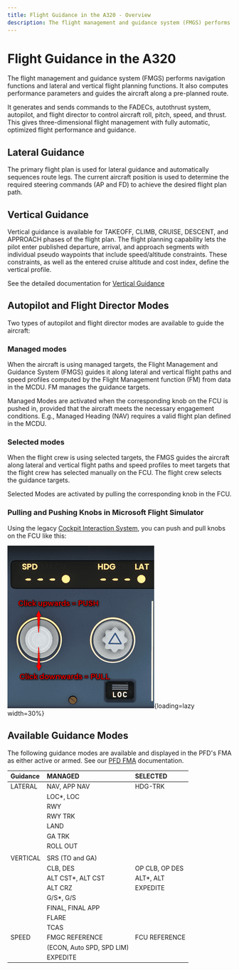 ```yaml
---
title: Flight Guidance in the A320 - Overview
description: The flight management and guidance system (FMGS) performs navigation functions and lateral and vertical flight planning functions.
---
```


# Flight Guidance in the A320

The flight management and guidance system (FMGS) performs navigation functions and lateral and vertical flight planning functions. It also computes performance parameters and guides the aircraft along a pre-planned route.

It generates and sends commands to the FADECs, autothrust system, autopilot, and flight director to control aircraft roll, pitch, speed, and thrust. This gives three-dimensional flight management with fully automatic, optimized flight performance and guidance.

## Lateral Guidance

The primary flight plan is used for lateral guidance and automatically sequences route legs. The current aircraft position is used to determine the required steering commands (AP and FD) to achieve the desired flight plan path.

## Vertical Guidance

Vertical guidance is available for TAKEOFF, CLIMB, CRUISE, DESCENT, and APPROACH phases of the flight plan. The flight planning capability lets the pilot enter published departure, arrival, and approach segments with individual pseudo waypoints that include speed/altitude constraints. These constraints, as well as the entered cruise altitude and cost index,
define the vertical profile.

See the detailed documentation for [Vertical Guidance](vertical-guidance/overview.md)

## Autopilot and Flight Director Modes

Two types of autopilot and flight director modes are available to guide the aircraft:

### Managed modes

When the aircraft is using managed targets, the Flight Management and Guidance System (FMGS) guides it along lateral and vertical flight paths and speed profiles computed by the Flight Management function (FM) from data in the MCDU. FM manages the guidance targets.

Managed Modes are activated when the corresponding knob on the FCU is pushed in, provided that the aircraft meets the necessary engagement conditions. E.g., Managed Heading (NAV) requires a valid flight plan defined in the MCDU.

### Selected modes

When the flight crew is using selected targets, the FMGS guides the aircraft along lateral and vertical flight paths and speed profiles to meet targets that the flight crew has selected manually on the FCU. The flight crew selects the guidance targets.

Selected Modes are activated by pulling the corresponding knob in the FCU.

### Pulling and Pushing Knobs in Microsoft Flight Simulator

Using the legacy [Cockpit Interaction System](../../../fbw-a32nx/settings.md#legacy-cockpit-interaction-system), you can push and pull knobs on the FCU like this:

![Pulling-knob](../../assets/advanced-guides/flight/pulling-knob.png){loading=lazy width=30%}

## Available Guidance Modes

The following guidance modes are available and displayed in the PFD's FMA as either active or armed. See our [PFD FMA](../../a32nx-briefing/pfd/fma.md) documentation.

| Guidance | MANAGED                   | SELECTED       |
|:---------|:--------------------------|:---------------|
| LATERAL  | NAV, APP NAV              | HDG-TRK        |
|          | LOC*, LOC                 |                |
|          | RWY                       |                |
|          | RWY TRK                   |                |
|          | LAND                      |                |
|          | GA TRK                    |                |
|          | ROLL OUT                  |                |
|          |                           |                |
| VERTICAL | SRS (TO and GA)           |                |
|          | CLB, DES                  | OP CLB, OP DES |
|          | ALT CST*, ALT CST         | ALT*, ALT      |
|          | ALT CRZ                   | EXPEDITE       |
|          | G/S*, G/S                 |                |
|          | FINAL, FINAL APP          |                |
|          | FLARE                     |                |
|          | TCAS                      |                |
| SPEED    | FMGC REFERENCE            | FCU REFERENCE  |
|          | (ECON, Auto SPD, SPD LIM) |                |
|          | EXPEDITE                  |                |
